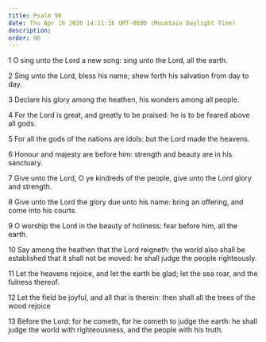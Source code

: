 ```yaml
---
title: Psalm 96
date: Thu Apr 16 2020 14:11:16 GMT-0600 (Mountain Daylight Time)
description: 
order: 96
---
```


<p>1 O sing unto the Lord a new song: sing unto the Lord, all the earth.</p>
<p>
  2 Sing unto the Lord, bless his name; shew forth his salvation from day to
  day.
</p>
<p>3 Declare his glory among the heathen, his wonders among all people.</p>
<p>
  4 For the Lord is great, and greatly to be praised: he is to be feared above
  all gods.
</p>
<p>
  5 For all the gods of the nations are idols: but the Lord made the heavens.
</p>
<p>
  6 Honour and majesty are before him: strength and beauty are in his sanctuary.
</p>
<p>
  7 Give unto the Lord, O ye kindreds of the people, give unto the Lord glory
  and strength.
</p>
<p>
  8 Give unto the Lord the glory due unto his name: bring an offering, and come
  into his courts.
</p>
<p>
  9 O worship the Lord in the beauty of holiness: fear before him, all the
  earth.
</p>
<p>
  10 Say among the heathen that the Lord reigneth: the world also shall be
  established that it shall not be moved: he shall judge the people righteously.
</p>
<p>
  11 Let the heavens rejoice, and let the earth be glad; let the sea roar, and
  the fulness thereof.
</p>
<p>
  12 Let the field be joyful, and all that is therein: then shall all the trees
  of the wood rejoice
</p>
<p>
  13 Before the Lord: for he cometh, for he cometh to judge the earth: he shall
  judge the world with righteousness, and the people with his truth.
</p>
